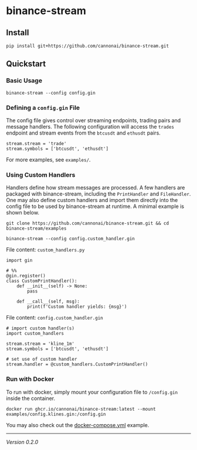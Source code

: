 # binance-stream

## Install

```
pip install git+https://github.com/cannonai/binance-stream.git
```

## Quickstart

### Basic Usage

```
binance-stream --config config.gin
```


### Defining a `config.gin` File

The config file gives control over streaming endpoints, trading pairs and message handlers. 
The following configuration will access the `trades` endpoint and stream events from the `btcusdt` and `ethusdt` pairs. 

```
stream.stream = 'trade'
stream.symbols = ['btcusdt', 'ethusdt']
```

For more examples, see `examples/`.


### Using Custom Handlers

Handlers define how stream messages are processed. A few handlers are packaged with binance-stream, including the `PrintHandler` and `FileHandler`. 
One may also define custom handlers and import them directly into the config file to be used by binance-stream at runtime. A minimal example is shown below. 

```
git clone https://github.com/cannonai/binance-stream.git && cd binance-stream/examples
```

```
binance-stream --config config.custom_handler.gin
```

File content: `custom_handlers.py`
```
import gin

# %%
@gin.register()
class CustomPrintHandler():
    def __init__(self) -> None:
        pass
    
    def __call__(self, msg):
        print(f'Custom handler yields: {msg}')
```

File content: `config.custom_handler.gin`
```
# import custom handler(s)
import custom_handlers

stream.stream = 'kline_1m'
stream.symbols = ['btcusdt', 'ethusdt']

# set use of custom handler
stream.handler = @custom_handlers.CustomPrintHandler()
```

### Run with Docker

To run with docker, simply mount your configuration file to `/config.gin` inside the container. 

```
docker run ghcr.io/cannonai/binance-stream:latest --mount examples/config.klines.gin:/config.gin
```

You may also check out the [docker-compose.yml](https://github.com/cannonai/binance-stream/blob/main/docker-compose.yml) example. 

---

*Version 0.2.0*